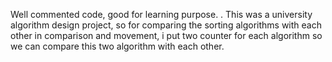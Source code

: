 Well commented code, good for learning purpose.
.
This was a university algorithm design project, so for comparing the sorting algorithms with each other in comparison and movement, i put two counter for each algorithm so we can compare this two algorithm with  each other.

